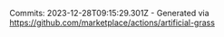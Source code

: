 Commits: 2023-12-28T09:15:29.301Z - Generated via https://github.com/marketplace/actions/artificial-grass
<br>
